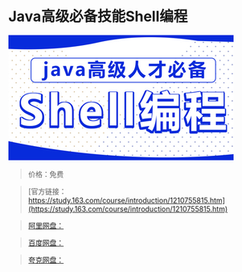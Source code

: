 # Java高级必备技能Shell编程

![img](../../../assets/study163/free/351775b41023441a81ab753482535ab7.jpg)

> 价格：免费

> [官方链接：https://study.163.com/course/introduction/1210755815.htm](https://study.163.com/course/introduction/1210755815.htm)

> [阿里网盘：]()

> [百度网盘：]()

> [夸克网盘：]()
